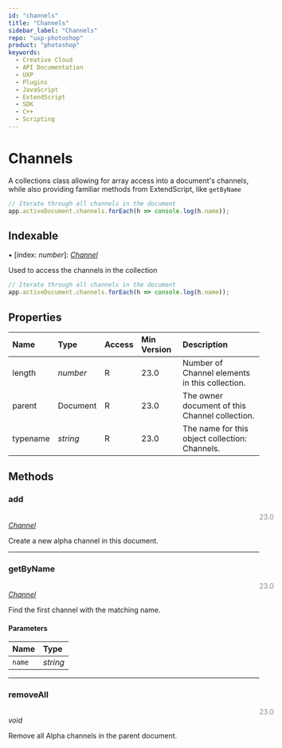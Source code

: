 ```yaml
---
id: "channels"
title: "Channels"
sidebar_label: "Channels"
repo: "uxp-photoshop"
product: "photoshop"
keywords:
  - Creative Cloud
  - API Documentation
  - UXP
  - Plugins
  - JavaScript
  - ExtendScript
  - SDK
  - C++
  - Scripting
---
```


# Channels

A collections class allowing for array access into a document's channels,
while also providing familiar methods from ExtendScript, like `getByName`

```javascript
// Iterate through all channels in the document
app.activeDocument.channels.forEach(h => console.log(h.name));
```

## Indexable

▪ [index: *number*]: [*Channel*](/ps_reference/classes/channel/)

Used to access the channels in the collection

```javascript
// Iterate through all channels in the document
app.activeDocument.channels.forEach(h => console.log(h.name));
```

## Properties

| Name | Type | Access | Min Version | Description |
| :------ | :------ | :------ | :------ | :------ |
| length | *number* | R | 23.0 | Number of Channel elements in this collection. |
| parent | Document | R | 23.0 | The owner document of this Channel collection. |
| typename | *string* | R | 23.0 | The name for this object collection: Channels. |

## Methods

### add
<span class="minversion" style="float:left; margin-left:36em; opacity:0.5;">23.0</span>

[*Channel*](/ps_reference/classes/channel/)

Create a new alpha channel in this document.

___

### getByName
<span class="minversion" style="float:left; margin-left:36em; opacity:0.5;">23.0</span>

[*Channel*](/ps_reference/classes/channel/)

Find the first channel with the matching name.

#### Parameters

| Name | Type |
| :------ | :------ |
| `name` | *string* |

___

### removeAll
<span class="minversion" style="float:left; margin-left:36em; opacity:0.5;">23.0</span>

*void*

Remove all Alpha channels in the parent document.
